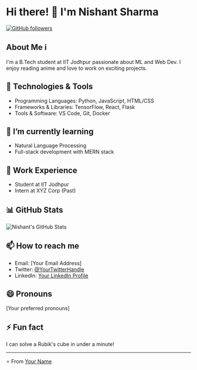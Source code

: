 # Hi there! 👋 I'm Nishant Sharma

[![GitHub followers](https://img.shields.io/github/followers/Nishant2102?label=Follow&style=social)](https://github.com/Nishant2102)

## About Me ℹ️
I'm a B.Tech student at IIT Jodhpur passionate about ML and Web Dev. I enjoy reading anime and love to work on exciting projects.

## 🔧 Technologies & Tools
- Programming Languages: Python, JavaScript, HTML/CSS
- Frameworks & Libraries: TensorFlow, React, Flask
- Tools & Software: VS Code, Git, Docker

## 🌱 I’m currently learning
- Natural Language Processing
- Full-stack development with MERN stack

## 💼 Work Experience
- Student at IIT Jodhpur
- Intern at XYZ Corp (Past)

## 📊 GitHub Stats
![Nishant's GitHub Stats](https://github-readme-stats.vercel.app/api?username=Nishant2102&show_icons=true&theme=radical)

## 📫 How to reach me
- Email: [Your Email Address]
- Twitter: [@YourTwitterHandle](https://twitter.com/YourTwitterHandle)
- LinkedIn: [Your LinkedIn Profile](https://www.linkedin.com/in/your_profile)

## 😄 Pronouns
[Your preferred pronouns]

## ⚡ Fun fact
I can solve a Rubik's cube in under a minute!

---

⭐️ From [Your Name](https://github.com/your_username)
